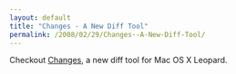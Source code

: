 ```yaml
---
layout: default
title: "Changes - A New Diff Tool"
permalink: /2008/02/29/Changes--A-New-Diff-Tool/
---
```


<p>Checkout <a href="http://changesapp.com/index.php" target="_blank">Changes</a>, a new diff tool for Mac OS X Leopard.</p>
